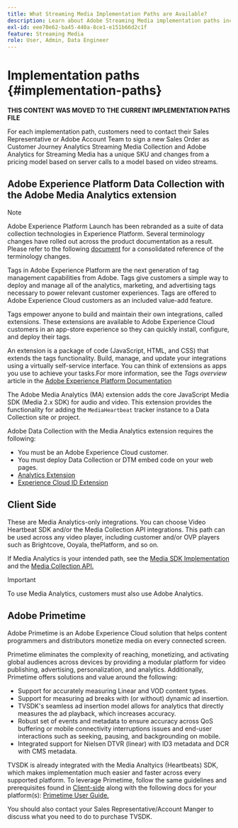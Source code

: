 ```yaml
---
title: What Streaming Media Implementation Paths are Available?
description: Learn about Adobe Streaming Media implementation paths including Adobe Experience Platform Data Collection.
exl-id: eee70e62-ba45-440a-8ce1-e151b66d2c1f
feature: Streaming Media
role: User, Admin, Data Engineer
---
```

# Implementation paths {#implementation-paths}

**THIS CONTENT WAS MOVED TO THE CURRENT IMPLEMENTATION PATHS FILE**

For each implementation path, customers need to contact their Sales Representative or Adobe Account Team to sign a new Sales Order as Customer Journey Analytics Streaming Media Collection and Adobe Analytics for Streaming Media has a unique SKU and changes from a pricing model based on server calls to a model based on video streams.

## Adobe Experience Platform Data Collection with the Adobe Media Analytics extension

>[!NOTE]
>Adobe Experience Platform Launch has been rebranded as a suite of data collection technologies in Experience Platform. Several terminology changes have rolled out across the product documentation as a result. Please refer to the following [document](https://experienceleague.adobe.com/docs/experience-platform/tags/term-updates.html?lang=en) for a consolidated reference of the terminology changes.


Tags in Adobe Experience Platform are the next generation of tag management capabilities from Adobe. Tags give customers a simple way to deploy and manage all of the analytics, marketing, and advertising tags necessary to power relevant customer experiences. Tags are offered to Adobe Experience Cloud customers as an included value-add feature.

Tags empower anyone to build and maintain their own integrations, called extensions. These extensions are available to Adobe Experience Cloud customers in an app-store experience so they can quickly install, configure, and deploy their tags.

An extension is a package of code (JavaScript, HTML, and CSS) that extends the tags functionality. Build, manage, and update your integrations using a virtually self-service interface. You can think of extensions as apps you use to achieve your tasks.For more information, see the *Tags overview* article in the [Adobe Experience Platform Documentation](https://experienceleague.adobe.com/docs/experience-platform/tags/home.html)

The Adobe Media Analytics (MA) extension adds the core JavaScript Media SDK (Media 2.x SDK) for audio and video. This extension provides the functionality for adding the `MediaHeartbeat` tracker instance to a Data Collection site or project.

Adobe Data Collection with the Media Analytics extension requires the following:
* You must be an Adobe Experience Cloud customer.
* You must deploy Data Collection or DTM embed code on your web pages.
* [Analytics Extension](https://experienceleague.adobe.com/docs/experience-platform/tags/extensions/adobe/analytics/overview.html)
* [Experience Cloud ID Extension](https://experienceleague.adobe.com/docs/experience-platform/tags/extensions/adobe/id-service/overview.html)


## Client Side

These are Media Analytics-only integrations. You can choose Video Heartbeat SDK and/or the Media Collection API integrations. This path can be used across any video player, including customer and/or OVP players such as Brightcove, Ooyala, thePlatform, and so on.

If Media Analytics is your intended path, see the [Media SDK Implementation](/help/legacy/setup/legacy-setup-overview.md) and the [Media Collection API.](/help/implementation/media-collection-api/mc-api-overview.md)

>[!IMPORTANT]
>To use Media Analytics, customers must also use Adobe Analytics.

## Adobe Primetime

Adobe Primetime is an Adobe Experience Cloud solution that helps content programmers and distributors monetize media on every connected screen.

Primetime eliminates the complexity of reaching, monetizing, and activating global audiences across devices by providing a modular platform for video publishing, advertising, personalization, and analytics. Additionally, Primetime offers solutions and value around the following:

* Support for accurately measuring Linear and VOD content types.
* Support for measuring ad breaks with (or without) dynamic ad insertion.
* TVSDK's seamless ad insertion model allows for analytics that directly measures the ad playback, which increases accuracy.
* Robust set of events and metadata to ensure accuracy across QoS buffering or mobile connectivity interruptions issues and end-user interactions such as seeking, pausing, and backgrounding on mobile.
* Integrated support for Nielsen DTVR (linear) with ID3 metadata and DCR with CMS metadata.


TVSDK is already integrated with the Media Analtyics (Heartbeats) SDK, which makes implementation much easier and faster across every supported platform. To leverage Primetime, follow the same guidelines and prerequisites found in [Client-side](/help/legacy/intro-to-ava/implementation-paths/client-side-path.md) along with the following docs for your platform(s): [Primetime User Guide.](https://helpx.adobe.com/primetime/user-guide.html)

   You should also contact your Sales Representative/Account Manger to discuss what you need to do to purchase TVSDK.
